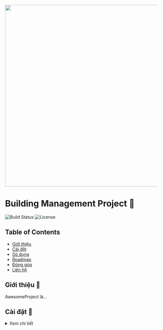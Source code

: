 <p align="center">
  <img src="https://media0.giphy.com/media/v1.Y2lkPTc5MGI3NjExbGkxYzVqeTBqNHN4bHFreGNkbmQzaXNvbm13aXhzaGp5dXA4NHpuNiZlcD12MV9pbnRlcm5hbF9naWZfYnlfaWQmY3Q9Zw/NytMLKyiaIh6VH9SPm/giphy.gif" width="600"/>
</p>

# Building Management Project 🚀

![Build Status](https://img.shields.io/github/actions/workflow/status/username/repo/ci.yml)
![License](https://img.shields.io/github/license/username/repo)

## Table of Contents
- [Giới thiệu](#giới-thiệu)
- [Cài đặt](#cài-đặt)
- [Sử dụng](#sử-dụng)
- [Roadmap](#🛣️-roadmap)
- [Đóng góp](#🛠️-đóng-góp)
- [Liên hệ](#📫-liên-hệ)

## Giới thiệu 🎯
AwesomeProject là…

## Cài đặt 🚀
<details>
  <summary>Xem chi tiết</summary>
  
  ```bash
  git clone ...
  cd repo
  npm install
  npm start
